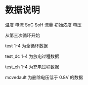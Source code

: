 # 数据说明

温度 电流 SoC SoH 流量 初始浓度 电压

从第三次循环开始

test 1-4 为全循环数据

test_dc 1-4 为放电过程数据

test_ch 1-4 为充电过程数据

movedault 为删除电压低于 0.8V 的数据

